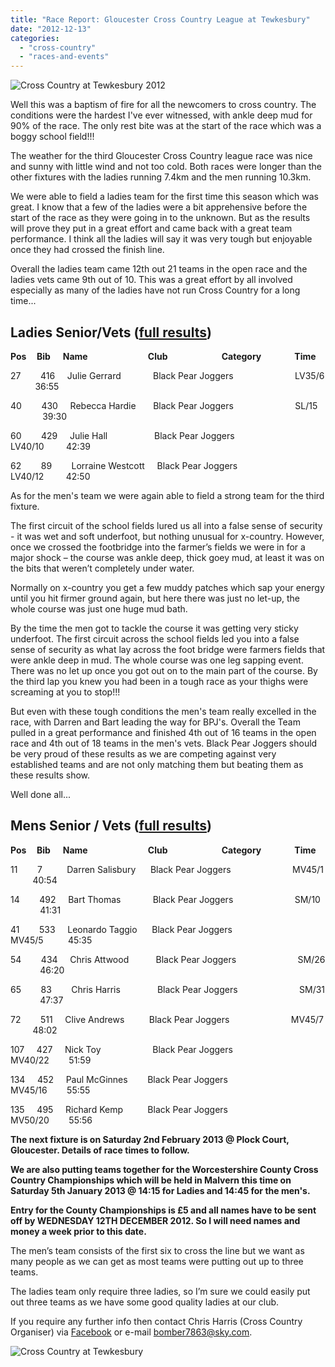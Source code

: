 ```yaml
---
title: "Race Report: Gloucester Cross Country League at Tewkesbury"
date: "2012-12-13"
categories: 
  - "cross-country"
  - "races-and-events"
---
```


![](https://bpj.org.uk/wp-content/uploads/2012/12/cross-country-tewkesbury-2012.jpg "Cross Country at Tewkesbury 2012")

Well this was a baptism of fire for all the newcomers to cross country. The conditions were the hardest I've ever witnessed, with ankle deep mud for 90% of the race. The only rest bite was at the start of the race which was a boggy school field!!!

The weather for the third Gloucester Cross Country league race was nice and sunny with little wind and not too cold. Both races were longer than the other fixtures with the ladies running 7.4km and the men running 10.3km.

We were able to field a ladies team for the first time this season which was great. I know that a few of the ladies were a bit apprehensive before the start of the race as they were going in to the unknown. But as the results will prove they put in a great effort and came back with a great team performance. I think all the ladies will say it was very tough but enjoyable once they had crossed the finish line.

Overall the ladies team came 12th out 21 teams in the open race and the ladies vets came 9th out of 10. This was a great effort by all involved especially as many of the ladies have not run Cross Country for a long time...

## Ladies Senior/Vets ([full results](http://www.glosaaa.org.uk/RESULTS_CROSS/Glos_CC_results_08December2012.pdf))

**Pos     Bib      Name                             Club                          Category                Time**

27        416     Julie Gerrard             Black Pear Joggers                         LV35/6           36:55

40        430     Rebecca Hardie       Black Pear Joggers                         SL/15              39:30

60        429     Julie Hall                   Black Pear Joggers                         LV40/10         42:39

62        89        Lorraine Westcott     Black Pear Joggers                         LV40/12         42:50

As for the men's team we were again able to field a strong team for the third fixture.

The first circuit of the school fields lured us all into a false sense of security - it was wet and soft underfoot, but nothing unusual for x-country. However, once we crossed the footbridge into the farmer’s fields we were in for a major shock – the course was ankle deep, thick goey mud, at least it was on the bits that weren’t completely under water.

Normally on x-country you get a few muddy patches which sap your energy until you hit firmer ground again, but here there was just no let-up, the whole course was just one huge mud bath.

By the time the men got to tackle the course it was getting very sticky underfoot. The first circuit across the school fields led you into a false sense of security as what lay across the foot bridge were farmers fields that were ankle deep in mud. The whole course was one leg sapping event. There was no let up once you got out on to the main part of the course. By the third lap you knew you had been in a tough race as your thighs were screaming at you to stop!!!

But even with these tough conditions the men's team really excelled in the race, with Darren and Bart leading the way for BPJ's. Overall the Team pulled in a great performance and finished 4th out of 16 teams in the open race and 4th out of 18 teams in the men's vets. Black Pear Joggers should be very proud of these results as we are competing against very established teams and are not only matching them but beating them as these results show.

Well done all...

## Mens Senior / Vets ([full results](http://www.glosaaa.org.uk/RESULTS_CROSS/Glos_CC_results_08December2012.pdf))

**Pos     Bib      Name                             Club                          Category                Time**

11        7          Darren Salisbury      Black Pear Joggers                         MV45/1          40:54

14        492     Bart Thomas             Black Pear Joggers                         SM/10             41:31

41        533     Leonardo Taggio      Black Pear Joggers                         MV45/5          45:35

54        434     Chris Attwood           Black Pear Joggers                         SM/26             46:20

65        83        Chris Harris               Black Pear Joggers                         SM/31             47:37

72        511     Clive Andrews          Black Pear Joggers                         MV45/7          48:02

107     427     Nick Toy                     Black Pear Joggers                         MV40/22        51:59

134     452     Paul McGinnes        Black Pear Joggers                         MV45/16        55:55

135     495     Richard Kemp          Black Pear Joggers                         MV50/20        55:56

**The next fixture is on Saturday 2nd February 2013 @ Plock Court, Gloucester. Details of race times to follow.**

**We are also putting teams together for the Worcestershire County Cross Country Championships which will be held in Malvern this time on Saturday 5th January 2013 @ 14:15 for Ladies and 14:45 for the men's.**

**Entry for the County Championships is £5 and all names have to be sent off by WEDNESDAY 12TH DECEMBER 2012. So I will need names and money a week prior to this date.**

The men’s team consists of the first six to cross the line but we want as many people as we can get as most teams were putting out up to three teams.

The ladies team only require three ladies, so I’m sure we could easily put out three teams as we have some good quality ladies at our club.

If you require any further info then contact Chris Harris (Cross Country Organiser) via [Facebook](http://www.facebook.com/groups/blackpearjoggers/) or e-mail [bomber7863@sky.com](mailto:bomber7863@sky.com).

![](https://bpj.org.uk/wp-content/uploads/2012/12/cross-country-tewkesbury-2012-2.jpg "Cross Country at Tewkesbury")
